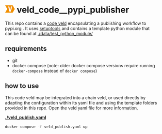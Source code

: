 # ![veld chain](https://raw.githubusercontent.com/veldhub/.github/refs/heads/main/images/symbol_V_letter.png) veld_code__pypi_publisher

This repo contains a [code veld](https://zenodo.org/records/13322913) encapsulating a publishing
workflow to pypi.org . It uses [setuptools](https://setuptools.pypa.io/en/latest/setuptools.html) 
and contains a template python module that can be found at 
[./data/test_python_module/](./data/test_python_module/)

## requirements

- git
- docker compose (note: older docker compose versions require running `docker-compose` instead of 
  `docker compose`)

## how to use

This code veld may be integrated into a chain veld, or used directly by adapting the configuration 
within its yaml file and using the template folders provided in this repo. Open the veld yaml file 
for more information.

**[./veld_publish.yaml](./veld_publish.yaml)** 

```
docker compose -f veld_publish.yaml up
```

